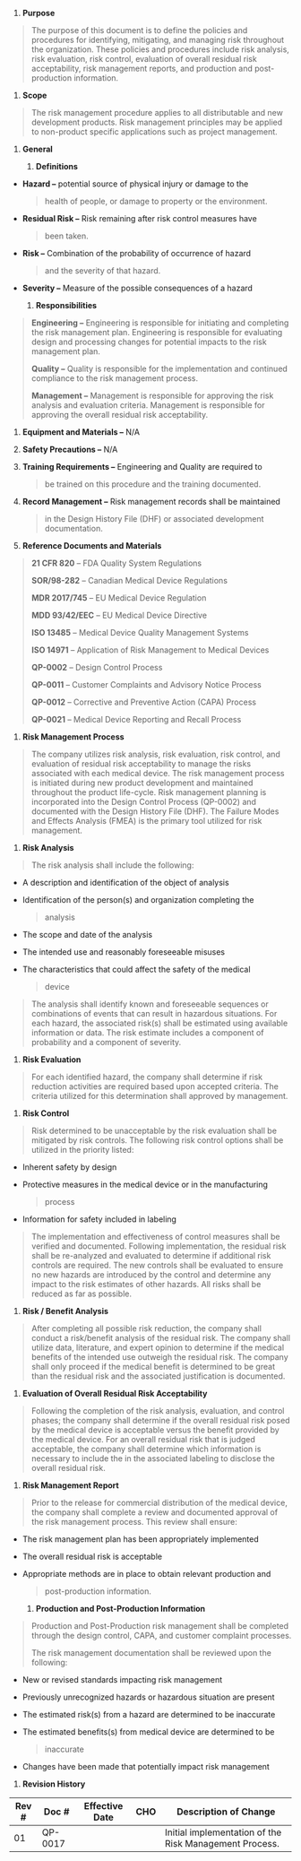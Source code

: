 1.  **Purpose**

> The purpose of this document is to define the policies and procedures
> for identifying, mitigating, and managing risk throughout the
> organization. These policies and procedures include risk analysis,
> risk evaluation, risk control, evaluation of overall residual risk
> acceptability, risk management reports, and production and
> post-production information.

1.  **Scope**

> The risk management procedure applies to all distributable and new
> development products. Risk management principles may be applied to
> non-product specific applications such as project management.

1.  **General**

    1.  **Definitions**

-   **Hazard –** potential source of physical injury or damage to the
    > health of people, or damage to property or the environment.

-   **Residual Risk –** Risk remaining after risk control measures have
    > been taken.

-   **Risk –** Combination of the probability of occurrence of hazard
    > and the severity of that hazard.

-   **Severity –** Measure of the possible consequences of a hazard

    1.  **Responsibilities**

> **Engineering –** Engineering is responsible for initiating and
> completing the risk management plan. Engineering is responsible for
> evaluating design and processing changes for potential impacts to the
> risk management plan.
>
> **Quality –** Quality is responsible for the implementation and
> continued compliance to the risk management process.
>
> **Management –** Management is responsible for approving the risk
> analysis and evaluation criteria. Management is responsible for
> approving the overall residual risk acceptability.

1.  **Equipment and Materials –** N/A

2.  **Safety Precautions –** N/A

3.  **Training Requirements –** Engineering and Quality are required to
    > be trained on this procedure and the training documented.

4.  **Record Management –** Risk management records shall be maintained
    > in the Design History File (DHF) or associated development
    > documentation.

5.  **Reference Documents and Materials**

> **21 CFR 820** – FDA Quality System Regulations
>
> **SOR/98-282** – Canadian Medical Device Regulations
>
> **MDR 2017/745** – EU Medical Device Regulation
>
> **MDD 93/42/EEC** – EU Medical Device Directive
>
> **ISO 13485** – Medical Device Quality Management Systems
>
> **ISO 14971** – Application of Risk Management to Medical Devices
>
> **QP-0002** – Design Control Process
>
> **QP-0011** – Customer Complaints and Advisory Notice Process
>
> **QP-0012** – Corrective and Preventive Action (CAPA) Process
>
> **QP-0021** – Medical Device Reporting and Recall Process

1.  **Risk Management Process**

> The company utilizes risk analysis, risk evaluation, risk control, and
> evaluation of residual risk acceptability to manage the risks
> associated with each medical device. The risk management process is
> initiated during new product development and maintained throughout the
> product life-cycle. Risk management planning is incorporated into the
> Design Control Process (QP-0002) and documented with the Design
> History File (DHF). The Failure Modes and Effects Analysis (FMEA) is
> the primary tool utilized for risk management.

1.  **Risk Analysis**

> The risk analysis shall include the following:

-   A description and identification of the object of analysis

-   Identification of the person(s) and organization completing the
    > analysis

-   The scope and date of the analysis

-   The intended use and reasonably foreseeable misuses

-   The characteristics that could affect the safety of the medical
    > device

> The analysis shall identify known and foreseeable sequences or
> combinations of events that can result in hazardous situations. For
> each hazard, the associated risk(s) shall be estimated using available
> information or data. The risk estimate includes a component of
> probability and a component of severity.

1.  **Risk Evaluation**

> For each identified hazard, the company shall determine if risk
> reduction activities are required based upon accepted criteria. The
> criteria utilized for this determination shall approved by management.

1.  **Risk Control**

> Risk determined to be unacceptable by the risk evaluation shall be
> mitigated by risk controls. The following risk control options shall
> be utilized in the priority listed:

-   Inherent safety by design

-   Protective measures in the medical device or in the manufacturing
    > process

-   Information for safety included in labeling

> The implementation and effectiveness of control measures shall be
> verified and documented. Following implementation, the residual risk
> shall be re-analyzed and evaluated to determine if additional risk
> controls are required. The new controls shall be evaluated to ensure
> no new hazards are introduced by the control and determine any impact
> to the risk estimates of other hazards. All risks shall be reduced as
> far as possible.

1.  **Risk / Benefit Analysis**

> After completing all possible risk reduction, the company shall
> conduct a risk/benefit analysis of the residual risk. The company
> shall utilize data, literature, and expert opinion to determine if the
> medical benefits of the intended use outweigh the residual risk. The
> company shall only proceed if the medical benefit is determined to be
> great than the residual risk and the associated justification is
> documented.

1.  **Evaluation of Overall Residual Risk Acceptability**

> Following the completion of the risk analysis, evaluation, and control
> phases; the company shall determine if the overall residual risk posed
> by the medical device is acceptable versus the benefit provided by the
> medical device. For an overall residual risk that is judged
> acceptable, the company shall determine which information is necessary
> to include the in the associated labeling to disclose the overall
> residual risk.

1.  **Risk Management Report**

> Prior to the release for commercial distribution of the medical
> device, the company shall complete a review and documented approval of
> the risk management process. This review shall ensure:

-   The risk management plan has been appropriately implemented

-   The overall residual risk is acceptable

-   Appropriate methods are in place to obtain relevant production and
    > post-production information.

    1.  **Production and Post-Production Information**

> Production and Post-Production risk management shall be completed
> through the design control, CAPA, and customer complaint processes.
>
> The risk management documentation shall be reviewed upon the
> following:

-   New or revised standards impacting risk management

-   Previously unrecognized hazards or hazardous situation are present

-   The estimated risk(s) from a hazard are determined to be inaccurate

-   The estimated benefits(s) from medical device are determined to be
    > inaccurate

-   Changes have been made that potentially impact risk management

1.  **Revision History**

| **Rev \#** | **Doc \#** | **Effective Date** | **CHO** | **Description of Change**                              |
|------------|------------|--------------------|---------|--------------------------------------------------------|
| 01         | QP-0017    |                    |         | Initial implementation of the Risk Management Process. |
